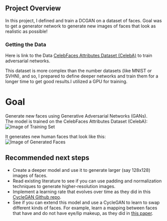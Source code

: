 ## Project Overview

In this project, I defined and train a DCGAN on a dataset of faces. Goal was to get a generator network to generate new images of faces that look as realistic as possible!

### Getting the Data
Here is link to the Data [CelebFaces Attributes Dataset (CelebA)](http://mmlab.ie.cuhk.edu.hk/projects/CelebA.html) to train adversarial networks.

This dataset is more complex than the number datasets (like MNIST or SVHN), and so, I  prepared to define deeper networks and train them for a longer time to get good results.I utilized a GPU for training.

# Goal
Generate new faces using Generative Adversarial Networks (GANs).  
The model is trained on the CelebFaces Attributes Dataset (CelebA):
![Image of Training Set](https://github.com/tfesenko/Face-Generation/blob/master/assets/processed_face_data.png)

It generates new human faces that look like this:  
![Image of Generated Faces](https://github.com/tfesenko/Face-Generation/blob/master/assets/Generated_faces2.png)

## Recommended next steps
* Create a deeper model and use it to generate larger (say 128x128) images of faces.
* Read existing literature to see if you can use padding and normalization techniques to generate higher-resolution images.
* Implement a learning rate that evolves over time as they did in this [CycleGAN Github repo](https://github.com/junyanz/pytorch-CycleGAN-and-pix2pix).
* See if you can extend this model and use a CycleGAN to learn to swap different kinds of faces. For example, learn a mapping between faces that have and do not have eye/lip makeup, as they did in [this paper](https://gfx.cs.princeton.edu/pubs/Chang_2018_PAS/Chang-CVPR-2018.pdf).
